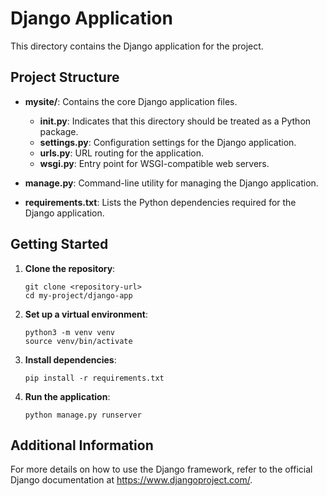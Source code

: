 # Django Application

This directory contains the Django application for the project. 

## Project Structure

- **mysite/**: Contains the core Django application files.
  - **__init__.py**: Indicates that this directory should be treated as a Python package.
  - **settings.py**: Configuration settings for the Django application.
  - **urls.py**: URL routing for the application.
  - **wsgi.py**: Entry point for WSGI-compatible web servers.

- **manage.py**: Command-line utility for managing the Django application.

- **requirements.txt**: Lists the Python dependencies required for the Django application.

## Getting Started

1. **Clone the repository**:
   ```
   git clone <repository-url>
   cd my-project/django-app
   ```

2. **Set up a virtual environment**:
   ```
   python3 -m venv venv
   source venv/bin/activate
   ```

3. **Install dependencies**:
   ```
   pip install -r requirements.txt
   ```

4. **Run the application**:
   ```
   python manage.py runserver
   ```

## Additional Information

For more details on how to use the Django framework, refer to the official Django documentation at https://www.djangoproject.com/.